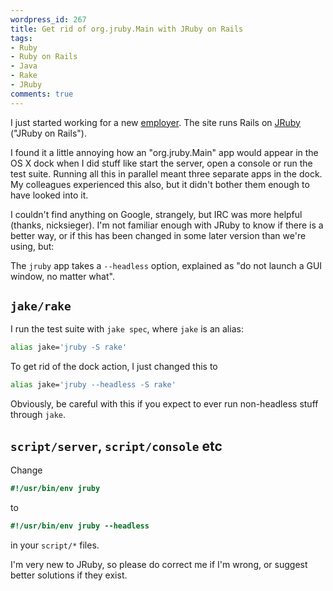 ```yaml
---
wordpress_id: 267
title: Get rid of org.jruby.Main with JRuby on Rails
tags:
- Ruby
- Ruby on Rails
- Java
- Rake
- JRuby
comments: true
---
```

I just started working for a new <a href="http://www.auktionskompaniet.com/">employer</a>. The site runs Rails on <a href="http://jruby.codehaus.org/">JRuby</a> ("JRuby on Rails").

I found it a little annoying how an "org.jruby.Main" app would appear in the OS X dock when I did stuff like start the server, open a console or run the test suite. Running all this in parallel meant three separate apps in the dock. My colleagues experienced this also, but it didn't bother them enough to have looked into it.

I couldn't find anything on Google, strangely, but IRC was more helpful (thanks, nicksieger). I'm not familiar enough with JRuby to know if there is a better way, or if this has been changed in some later version than we're using, but:

<!--more-->

The <code>jruby</code> app takes a <code>--headless</code> option, explained as "do not launch a GUI window, no matter what".

## <code>jake/rake</code>

I run the test suite with <code>jake spec</code>, where <code>jake</code> is an alias:

``` bash
alias jake='jruby -S rake'
```

To get rid of the dock action, I just changed this to

``` bash
alias jake='jruby --headless -S rake'
```

Obviously, be careful with this if you expect to ever run non-headless stuff through <code>jake</code>.

## <code>script/server</code>, <code>script/console</code> etc

Change

``` ruby
#!/usr/bin/env jruby
```
to

``` ruby
#!/usr/bin/env jruby --headless
```
in your <code>script/*</code> files.

I'm very new to JRuby, so please do correct me if I'm wrong, or suggest better solutions if they exist.
